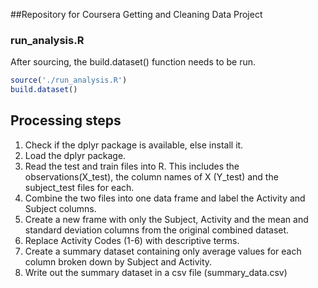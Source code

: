 ##Repository for Coursera Getting and Cleaning Data Project

### run_analysis.R

After sourcing, the build.dataset() function needs to be run.

```r
source('./run_analysis.R')
build.dataset()
```

## Processing steps

1. Check if the dplyr package is available, else install it.
2. Load the dplyr package.
3. Read the test and train files into R. This includes the observations(X_test), the column names of X (Y_test) and the subject_test files for each.
4. Combine the two files into one data frame and label the Activity and Subject columns.
5. Create a new frame with only the Subject, Activity and the mean and standard deviation columns from the original combined dataset.
6. Replace Activity Codes (1-6) with descriptive terms.
7. Create a summary dataset containing only average values for each column broken down by Subject and Activity.
8. Write out the summary dataset in a csv file (summary_data.csv)

